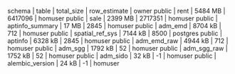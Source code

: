 schema | table | total_size | row_estimate | owner
public | rent | 5484 MB | 6417096 | homuser
public | sale | 2399 MB | 2717351 | homuser
public | aptinfo_summary | 17 MB | 2845 | homuser
public | adm_emd | 8704 kB | 712 | homuser
public | spatial_ref_sys | 7144 kB | 8500 | postgres
public | aptinfo | 6328 kB | 2845 | homuser
public | adm_emd_raw | 4944 kB | 712 | homuser
public | adm_sgg | 1792 kB | 52 | homuser
public | adm_sgg_raw | 1752 kB | 52 | homuser
public | adm_sido | 32 kB | -1 | homuser
public | alembic_version | 24 kB | -1 | homuser

